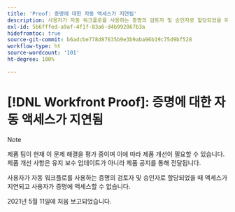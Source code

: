 ```yaml
---
title: 'Proof: 증명에 대한 자동 액세스가 지연됨'
description: 사용자가 자동 워크플로를 사용하는 증명의 검토자 및 승인자로 할당되었을 때 액세스가 지연되고 사용자가 증명에 액세스할 수 없습니다.
exl-id: 5b6fffed-a9af-4f1f-83a6-d4b992067b3a
hidefromtoc: true
source-git-commit: b6adcbe778d87635b9e3b9aba96b19c75d9bf528
workflow-type: ht
source-wordcount: '101'
ht-degree: 100%

---
```


# [!DNL Workfront Proof]: 증명에 대한 자동 액세스가 지연됨

<!--Converted to story-->

>[!NOTE]
>
>제품 팀이 현재 이 문제 해결을 평가 중이며 이에 따라 제품 개선이 필요할 수 있습니다. 제품 개선 사항은 유지 보수 업데이트가 아니라 제품 공지를 통해 전달됩니다.

사용자가 자동 워크플로를 사용하는 증명의 검토자 및 승인자로 할당되었을 때 액세스가 지연되고 사용자가 증명에 액세스할 수 없습니다.

2021년 5월 11일에 처음 보고되었습니다.
